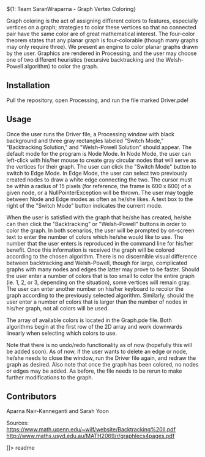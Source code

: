 <snippet>
  <content><![CDATA[

# ${1: Team SaranWraparna - Graph Vertex Coloring}

Graph coloring is the act of assigning different colors to features, especially vertices on a graph; strategies to color these
vertices so that no connected pair have the same color are of great mathematical interest. The four-color
theorem states that any planar graph is four-colorable (though many graphs may only require three). We present an engine to color
planar graphs drawn by the user. Graphics are rendered in Processing, and the user may choose one of two different heuristics
(recursive backtracking and the Welsh-Powell algorithm) to color the graph.

## Installation

Pull the repository, open Processing, and run the file marked Driver.pde!

## Usage

Once the user runs the Driver file, a Processing window with black background and three gray
rectangles labeled "Switch Mode," "Backtracking Solution," and "Welsh-Powell Solution" should appear. The default mode
for the program is Node Mode. In Node Mode, the user can left-click with his/her mouse to create gray circular nodes
that will serve as the vertices for their graph. The user can click the "Switch Mode" button to switch to Edge Mode.
In Edge Mode, the user can select two previously created nodes to draw a white edge connecting the two. The
cursor must be within a radius of 15 pixels (for reference, the frame is 600 x 600) of a given node, or a
NullPointerException will be thrown. The user may toggle between Node and Edge modes as often as he/she likes. A text box
to the right of the "Switch Mode" button indicates the current mode.

When the user is satisfied with the graph that he/she has created, he/she can then click the "Backtracking" or "Welsh-Powell"
buttons in order to color the graph. In both scenarios, the user will be prompted by on-screen text to enter the number
of colors which he/she would like to use. The number that the user enters is reproduced in the command line for his/her benefit.
Once this information is received the graph will be colored according to the chosen algorithm. There is no discernible visual difference
between backtracking and Welsh-Powell, though for large, complicated graphs with many nodes and edges the latter may prove to be faster. 
Should the user enter a number of colors that is too small to color the entire graph (ie. 1, 2, or 3, depending on the situation), some
vertices will remain gray. The user can enter another number on his/her keyboard to recolor the graph according to the previously
selected algorithm. Similarly, should the user enter a number of colors that is larger than the number of nodes in his/her graph,
not all colors will be used.

The array of available colors is located in the Graph.pde file. Both algorithms begin at the first row of the 2D array and work downwards
linearly when selecting which colors to use.

Note that there is no undo/redo functionality as of now (hopefully this will be added soon). As of now, if the user wants to delete
an edge or node, he/she needs to close the window, run the Driver file again, and redraw the graph as desired. Also note that once the
graph has been colored, no nodes or edges may be added. As before, the file needs to be rerun to make further modifications to the graph.

## Contributors

Aparna Nair-Kanneganti and Sarah Yoon

Sources:
https://www.math.upenn.edu/~wilf/website/Backtracking%20II.pdf
http://www.maths.usyd.edu.au/MATH2069/r/graphlecs4pages.pdf

]]></content>
  <tabTrigger>readme</tabTrigger>
</snippet>
